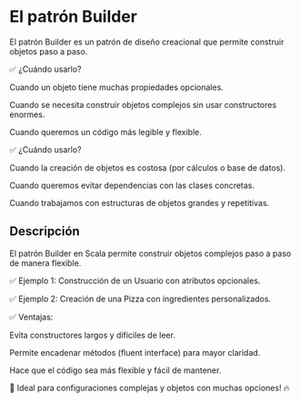 # El patrón Builder

El patrón Builder es un patrón de diseño creacional que permite construir objetos paso a paso.

✅ ¿Cuándo usarlo?

Cuando un objeto tiene muchas propiedades opcionales.

Cuando se necesita construir objetos complejos sin usar constructores enormes.

Cuando queremos un código más legible y flexible.

✅ ¿Cuándo usarlo?

Cuando la creación de objetos es costosa (por cálculos o base de datos).

Cuando queremos evitar dependencias con las clases concretas.

Cuando trabajamos con estructuras de objetos grandes y repetitivas.

## Descripción

El patrón Builder en Scala permite construir objetos complejos paso a paso de manera flexible.

✅ Ejemplo 1: Construcción de un Usuario con atributos opcionales.

✅ Ejemplo 2: Creación de una Pizza con ingredientes personalizados.

✅ Ventajas:

Evita constructores largos y difíciles de leer.

Permite encadenar métodos (fluent interface) para mayor claridad.

Hace que el código sea más flexible y fácil de mantener.

🚀 Ideal para configuraciones complejas y objetos con muchas opciones! 🔥



